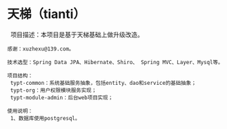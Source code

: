 # 天梯（tianti）

    项目描述：本项目是基于天梯基础上做升级改造。<br>
    
    感谢：xuzhexu@139.com。
    
    技术选型：Spring Data JPA、Hibernate、Shiro、 Spring MVC、Layer、Mysql等。
    
    项目结构：
     typt-common：系统基础服务抽象，包括entity、dao和service的基础抽象；
     typt-org：用户权限模块服务实现；
     typt-module-admin：后台web项目实现；
  
    使用说明：
     1、数据库使用postgresql。
